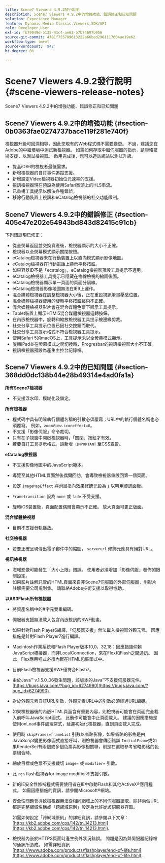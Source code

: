 ```yaml
---
title: Scene7 Viewers 4.9.2發行說明
description: Scene7 Viewers 4.9.2中的增強功能、錯誤修正和已知問題
solution: Experience Manager
feature: Dynamic Media Classic,Viewers,SDK/API
role: Developer,User
exl-id: fb79049d-b135-41c4-ae63-b7b74697b956
source-git-commit: 4f81f755789613222a66bed2961117604ae19e62
workflow-type: tm+mt
source-wordcount: '942'
ht-degree: 0%

---
```


# Scene7 Viewers 4.9.2發行說明{#scene-viewers-release-notes}

Scene7 Viewers 4.9.2中的增強功能、錯誤修正和已知問題

## Scene7 Viewers 4.9.2中的增強功能 {#section-0b0363fae0274737bace119f281e740f}

檢視器升級可回溯相容，因此您現有的Web程式碼不需要變更。 不過，建議您在Adobe的中繼環境中測試新檢視器。 如需如何存取中繼伺服器的指示，請聯絡技術支援，以測試檢視器。 啟用完成後，您可以造訪網站以測試升級。

* 提高iOS6的檢視者最低需求。
* 新增檢視器的自訂事件追蹤支援。
* 新增設定Video檢視器初始位元速率的支援。
* 視訊檢視器現在預設為使用Safari案頭上的HLS串流。
* 已重構工具提示以解決各種錯誤。
* 移除行動裝置上視訊和eCatalog檢視器的社交功能限制。

## Scene7 Viewers 4.9.2中的錯誤修正 {#section-405e47e202e54943bd843d82415c91cb}

下列錯誤現已修正：

* 從全熒幕返回並交換資產後，檢視器顯示的大小不正確。
* 檢視器以全熒幕模式顯示關閉按鈕。
* eCatalog檢視器未在行動裝置上以直向模式顯示影像地圖。
* eCatalog檢視器在行動電話上顯示平移按鈕。
* 如果容器ID不是「ecatalog」，eCatalog檢視器預設工具提示不適用。
* eCatalog檢視器工具提示已隱藏在格線檢視的縮圖後面。
* eCatalog檢視器顯示單一頁面的頁面分隔線。
* eCatalog檢視器影像地圖無法在IE9上運作。
* 混合媒體檢視器在調整檢視器大小後，正在重設視訊筆畫壓感位置。
* 混合媒體檢視器使用的旋轉平移按鈕藝術不正確。
* 混合媒體檢視器影片會在混合媒體色票下顯示工具提示。
* Tablet裝置上顯示HTMl5混合媒體檢視器迴轉按鈕。
* 在內嵌檢視器中，旋轉和縮放檢視器工具提示被邊緣剪裁。
* 社交分享工具提示位置已因社交按鈕而取代。
* 社交分享工具提示格式不符合檢視器工具提示。
* 使用Safari 5的macOS上，工具提示未以全熒幕模式顯示。
* 旋轉iPad並在熒幕模式之間切換時，Progresbar的視訊檢視器大小不正確。
* 視訊檢視器預設為產生主控台記錄檔。

## Scene7 Viewers 4.9.2中的已知問題 {#section-368dd0dc138b44e28b49314e4ad0fa1a}

**所有Scene7檢視器**

* 不支援浮水印、模糊化及鎖定。

**所有檢視器**

* 程式碼中具有明確執行個體名稱的引數必須覆寫；URL中的執行個體名稱也必須覆寫。 例如，`zoomView.iconeffect=0`。
* 不支援「影像伺服」命令裁切。
* 只有在子視窗中開啟檢視器時，「關閉」按鈕才有效。
* 若要自訂工具提示格式，請新增 `!IMPORTANT` 至CSS宣告。

**eCatalog檢視器**

* 不支援影像地圖中的JavaScript範本。
* 導覽至其他HTML頁面然後偶爾回訪，會導致檢視器重設回第一個頁面。
* 設定 `ImageMapEffect` 將滑鼠指向效果修飾元設為 `1` 以叫用資訊面板。

* `Frametransition` 設為 `none` 或 `fade` 不受支援。

* 旋轉iOS裝置後，頁面配置偶爾會顯示不正確。 放大頁面可更正版面。

**混合媒體檢視器**

* 目前不支援音軌播放。

**社交檢視器**

* 若要正確呈現傳出電子郵件中的縮圖， `serverurl` 修飾元應具有絕對URL。

**視訊檢視器**

* 海報影像可能發生「大小上限」錯誤。 使用者必須增加「影像伺服」發佈的限制設定。
* 如果影片註解託管的HTML頁面來自非Scene7伺服器的外部伺服器，則影片註解需要公司規則集。 請聯絡Adobe技術支援以取得協助。

**以AS3Flash所有檢視器**

* 將資產名稱中的#字元雙重編碼。
* 伺服器支援無法載入包含內嵌視訊的SWF動畫。
* 如果針對Flash Player6編譯，「伺服器支援」無法載入檢視器外觀元素。 因應措施是針對Flash Player7進行編譯。
* Macintosh作業系統和Flash Player版本10,0，32,18：因應措施仰賴JavaScript橋接器，而非LocalConnection，來在Flex和Flash之間通訊。 因此，Flex應用程式必須內嵌在HTML包裝函式中。
* 目前Flash檢視器支援SWF僅符合Flash7。
* 由於Java™ v.1.5.0_06發生問題，該版本的Java™不支援伺服器元件。 [https://bugs.java.com/?bug_id=6274990](https://bugs.java.com/?bug_id=6274990).
* 對於外觀元素自訂URL引數，外觀元素URL中的引數必須經過URL編碼。
* 如果檢視器後的內嵌HTML頁面含有重要內容，則檢視器可能會在頁面完全載入前呼叫JavaScript函式。 此動作可能會中止頁面載入。 建議的因應措施是使用onLoad事件處理常式，延遲初始化檢視器，直到頁面載入完成。
* 使用時 `skipFrames=frameList` 引數以省略影像，如果省略的影格是由JavaScript變更影像函式直接呼叫，則檢視器會傳回錯誤 `InitialFrame`或如果RenderSet有兩個或多個色票與影像相關聯，則是在選取參考省略影格的色票組合時。

* 縮放目標或色票不支援裁切 `image=` 或 `modifier=` 引數。

* 此 `rgn` flash檢視器for image modifier不支援引數。
* 新的IE安全性修補程式需要使用者在IE中啟動Flash和其他ActiveX®應用程式。 如需因應措施的資訊，請參閱Microsoft®網站。
* 安全性問題會導致檢視器無法從相同網域上的不同伺服器讀取，除非兩個URL都是完整網域名稱或「跨網域原則」設定為允許從該伺服器存取。


  如需如何設定「跨網域原則」的詳細資訊，請參閱以下文章： [https://kb2.adobe.com/cps/142/tn_14213.html](https://kb2.adobe.com/cps/142/tn_14213.html).

* 檢視器內嵌於HTTPS頁面時產生例外狀況錯誤。 問題是因為與伺服器記錄檔的通訊所造成。 如需詳細資訊 [https://www.adobe.com/products/flashplayer/end-of-life.html](https://www.adobe.com/products/flashplayer/end-of-life.html).
